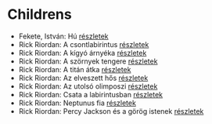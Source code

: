 # Childrens

- Fekete, István: Hú [részletek](_details/%7Bopf.creator%7D.md#id_730)
- Rick Riordan: A csontlabirintus [részletek](_details/%7Bopf.creator%7D.md#id_1653)
- Rick Riordan: A kígyó árnyéka [részletek](_details/%7Bopf.creator%7D.md#id_1654)
- Rick Riordan: A szörnyek tengere [részletek](_details/%7Bopf.creator%7D.md#id_1661)
- Rick Riordan: A titán átka [részletek](_details/%7Bopf.creator%7D.md#id_1648)
- Rick Riordan: Az elveszett hős [részletek](_details/%7Bopf.creator%7D.md#id_1663)
- Rick Riordan: Az utolsó olimposzi [részletek](_details/%7Bopf.creator%7D.md#id_1662)
- Rick Riordan: Csata a labirintusban [részletek](_details/%7Bopf.creator%7D.md#id_1651)
- Rick Riordan: Neptunus fia [részletek](_details/%7Bopf.creator%7D.md#id_1652)
- Rick Riordan: Percy Jackson és a görög istenek [részletek](_details/%7Bopf.creator%7D.md#id_1660)